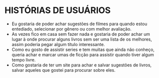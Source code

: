 # HISTÓRIAS DE USUÁRIOS
* Eu gostaria de poder achar sugestões de filmes para quando estou entediado, selecionar por gênero ou com melhor avaliação.
* As vezes fico em casa sem fazer nada e gostaria de poder achar um lugar à onde procurar alguns livros sem ser uma lista de os melhores, assim poderia pegar algum título interessante.
* Como eu gosto de assistir series e tem muitas que ainda não conheço, queria achar e marcar umas de ficção para assistir quando tiver algum tempo livre.
* Como gostaria de ter um site para achar e salvar sugestões de livros, salvar aqueles que gostei para procurar sobre eles.
